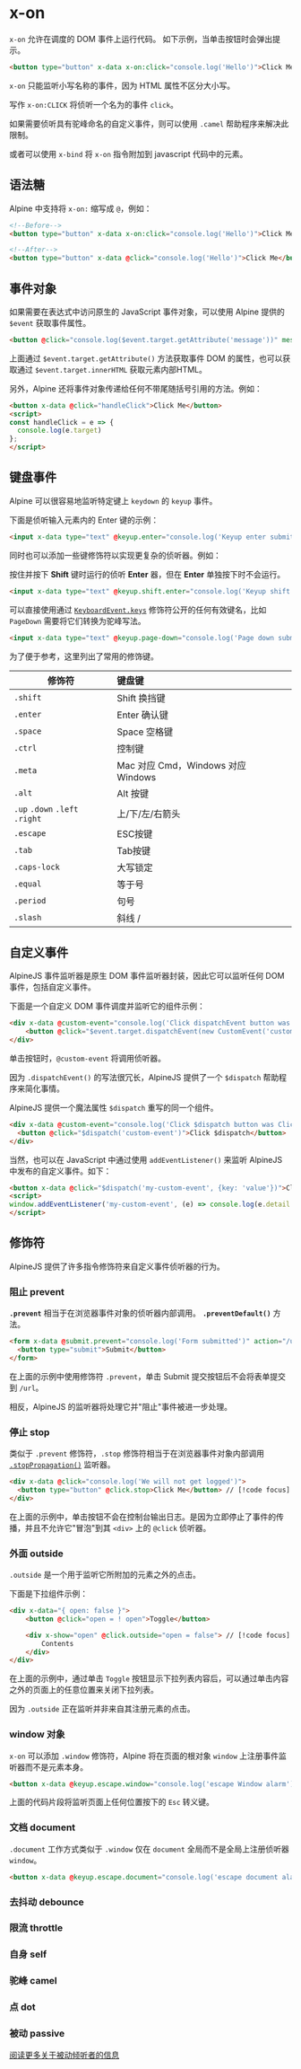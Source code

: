 # x-on

`x-on` 允许在调度的 DOM 事件上运行代码。 如下示例，当单击按钮时会弹出提示。

```html
<button type="button" x-data x-on:click="console.log('Hello')">Click Me</button>
```

`x-on` 只能监听小写名称的事件，因为 HTML 属性不区分大小写。

写作 `x-on:CLICK` 将侦听一个名为的事件 `click`。

如果需要侦听具有驼峰命名的自定义事件，则可以使用 `.camel` 帮助程序来解决此限制。

或者可以使用 `x-bind` 将 `x-on` 指令附加到 javascript 代码中的元素。

## 语法糖

Alpine 中支持将 `x-on:` 缩写成 `@`，例如：

```html
<!--Before-->
<button type="button" x-data x-on:click="console.log('Hello')">Click Me</button>

<!--After-->
<button type="button" x-data @click="console.log('Hello')">Click Me</button>
```

## 事件对象

如果需要在表达式中访问原生的 JavaScript 事件对象，可以使用 Alpine 提供的 `$event` 获取事件属性。

```html
<button @click="console.log($event.target.getAttribute('message'))" message="Hello World">Say Hi</button>
```

上面通过 `$event.target.getAttribute()` 方法获取事件 DOM 的属性，也可以获取通过 `$event.target.innerHTML` 获取元素内部HTML。

另外，Alpine 还将事件对象传递给任何不带尾随括号引用的方法。例如：

```html
<button x-data @click="handleClick">Click Me</button>
<script>
const handleClick = e => {
  console.log(e.target)
};
</script>
```

## 键盘事件

Alpine 可以很容易地监听特定键上 `keydown` 的 `keyup` 事件。

下面是侦听输入元素内的 Enter 键的示例：

```html
<input x-data type="text" @keyup.enter="console.log('Keyup enter submitted!')" />
```

同时也可以添加一些键修饰符以实现更复杂的侦听器。例如：

按住并按下 **Shift** 键时运行的侦听 **Enter** 器，但在 **Enter** 单独按下时不会运行。

```html
<input x-data type="text" @keyup.shift.enter="console.log('Keyup shift enter submitted!')" />
```

可以直接使用通过 [`KeyboardEvent.keys`](https://developer.mozilla.org/zh-CN/docs/Web/API/UI_Events/Keyboard_event_key_values) 修饰符公开的任何有效键名，比如 `PageDown` 需要将它们转换为驼峰写法。

```html
<input x-data type="text" @keyup.page-down="console.log('Page down submitted!')" />
```

为了便于参考，这里列出了常用的修饰键。

| 修饰符	                           | 键盘键                            |
|--------------------------------|:-------------------------------|
| `.shift`                       | 	Shift 换挡键                     |
| `.enter`                       | 	Enter 确认键                     |
| `.space`                       | 	Space 空格键                     |
| `.ctrl`                        | 	控制键                           |
| `.meta`                        | 	Mac 对应 Cmd，Windows 对应 Windows |
| `.alt`                         | 	Alt 按键                        |
| `.up` `.down` `.left` `.right` | 	上/下/左/右箭头                     |
| `.escape`                      | 	ESC按键                         |
| `.tab`                         | 	Tab按键                         |
| `.caps-lock`                   | 	大写锁定                          |               
| `.equal`                       | 	等于号                           |
| `.period`                      | 	句号                            |
| `.slash`                       | 	斜线 /                          |

## 自定义事件

AlpineJS 事件监听器是原生 DOM 事件监听器封装，因此它可以监听任何 DOM 事件，包括自定义事件。

下面是一个自定义 DOM 事件调度并监听它的组件示例：

```html
<div x-data @custom-event="console.log('Click dispatchEvent button was clicked!')">
    <button @click="$event.target.dispatchEvent(new CustomEvent('custom-event', { bubbles: true }))">Click dispatchEvent</button>
</div>
```

单击按钮时，`@custom-event` 将调用侦听器。

因为 `.dispatchEvent()` 的写法很冗长，AlpineJS 提供了一个 `$dispatch` 帮助程序来简化事情。

AlpineJS 提供一个魔法属性 `$dispatch` 重写的同一个组件。

```html
<div x-data @custom-event="console.log('Click $dispatch button was Clicked!')">
  <button @click="$dispatch('custom-event')">Click $dispatch</button>
</div>
```

当然，也可以在 JavaScript 中通过使用 `addEventListener()` 来监听 AlpineJS 中发布的自定义事件。如下：

```html
<button x-data @click="$dispatch('my-custom-event', {key: 'value'})">Click $dispatch</button>
<script>
window.addEventListener('my-custom-event', (e) => console.log(e.detail.key))
</script>
```


## 修饰符

AlpineJS 提供了许多指令修饰符来自定义事件侦听器的行为。

### 阻止 prevent

**`.prevent`** 相当于在浏览器事件对象的侦听器内部调用。 **`.preventDefault()`** 方法。

```html
<form x-data @submit.prevent="console.log('Form submitted')" action="/url">
  <button type="submit">Submit</button>
</form>
```

在上面的示例中使用修饰符 `.prevent`，单击 Submit 提交按钮后不会将表单提交到 `/url`。

相反，AlpineJS 的监听器将处理它并"阻止"事件被进一步处理。

### 停止 stop

类似于 `.prevent` 修饰符，`.stop` 修饰符相当于在浏览器事件对象内部调用 [`.stopPropagation()`](https://developer.mozilla.org/zh-CN/docs/Web/API/Event/stopPropagation) 监听器。


```html {2}
<div x-data @click="console.log('We will not get logged')">
  <button type="button" @click.stop>Click Me</button> // [!code focus]
</div>
```

在上面的示例中，单击按钮不会在控制台输出日志。是因为立即停止了事件的传播，并且不允许它"冒泡"到其 `<div>` 上的 `@click` 侦听器。

### 外面 outside

`.outside` 是一个用于监听它所附加的元素之外的点击。

下面是下拉组件示例：

```html {4}
<div x-data="{ open: false }">
    <button @click="open = ! open">Toggle</button>

    <div x-show="open" @click.outside="open = false"> // [!code focus]
        Contents
    </div>
</div>
```

在上面的示例中，通过单击 `Toggle` 按钮显示下拉列表内容后，可以通过单击内容之外的页面上的任意位置来关闭下拉列表。

因为 `.outside` 正在监听并非来自其注册元素的点击。

### window 对象

`x-on` 可以添加 `.window` 修饰符，Alpine 将在页面的根对象 `window` 上注册事件监听器而不是元素本身。

```html
<button x-data @keyup.escape.window="console.log('escape Window alarm')">Click Me</button>
```

上面的代码片段将监听页面上任何位置按下的 `Esc` 转义键。

### 文档 document

`.document` 工作方式类似于 `.window` 仅在 `document` 全局而不是全局上注册侦听器 `window`。

```html
<button x-data @keyup.escape.document="console.log('escape document alarm')">Click Me</button>
```

### 去抖动 debounce

### 限流 throttle

### 自身 self

### 驼峰 camel

### 点 dot

### 被动 passive

[阅读更多关于被动倾听者的信息](https://developer.mozilla.org/zh-CN/docs/Web/API/EventTarget/addEventListener#%E4%BD%BF%E7%94%A8_passive_%E6%94%B9%E5%96%84%E6%BB%9A%E5%B1%8F%E6%80%A7%E8%83%BD)

